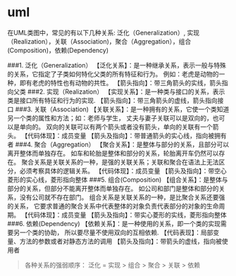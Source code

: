 # uml

在UML类图中，常见的有以下几种关系: 泛化（Generalization）, 实现（Realization），关联（Association)，聚合（Aggregation），组合(Composition)，依赖(Dependency)

###1. 泛化（Generalization）
    【泛化关系】：是一种继承关系，表示一般与特殊的关系，它指定了子类如何特化父类的所有特征和行为。
      例如：老虎是动物的一种，即有老虎的特性也有动物的共性。
    【箭头指向】：带三角箭头的实线，箭头指向父类
###2. 实现（Realization）
    【实现关系】：是一种类与接口的关系，表示类是接口所有特征和行为的实现.
    【箭头指向】：带三角箭头的虚线，箭头指向接口
###3. 关联（Association)
    【关联关系】：是一种拥有的关系，它使一个类知道另一个类的属性和方法；如：老师与学生，
    丈夫与妻子关联可以是双向的，也可以是单向的。
  双向的关联可以有两个箭头或者没有箭头，单向的关联有一个箭头。
    【代码体现】：成员变量
    【箭头及指向】：带普通箭头的实心线，指向被拥有者
###4. 聚合（Aggregation）
    【聚合关系】：是整体与部分的关系，且部分可以离开整体而单独存在。
    如车和轮胎是整体和部分的关系，轮胎离开车仍然可以存在。
    聚合关系是关联关系的一种，是强的关联关系；关联和聚合在语法上无法区分，必须考察具体的逻辑关系。
    【代码体现】：成员变量
    【箭头及指向】：带空心菱形的实心线，菱形指向整体
###5. 组合(Composition)
    【组合关系】：是整体与部分的关系，但部分不能离开整体而单独存在。
    如公司和部门是整体和部分的关系，没有公司就不存在部门。
   组合关系是关联关系的一种，是比聚合关系还要强的关系，
    它要求普通的聚合关系中代表整体的对象负责代表部分的对象的生命周期。
    【代码体现】：成员变量
    【箭头及指向】：带实心菱形的实线，菱形指向整体
###6. 依赖(Dependency)
    【依赖关系】：是一种使用的关系，即一个类的实现需要另一个类的协助，
      所以要尽量不使用双向的互相依赖.
    【代码表现】：局部变量、方法的参数或者对静态方法的调用
    【箭头及指向】：带箭头的虚线，指向被使用者

>各种关系的强弱顺序：
泛化 = 实现 > 组合 > 聚合 > 关联 > 依赖